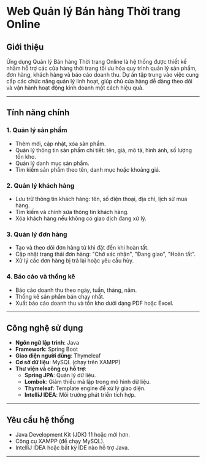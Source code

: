 # Web Quản lý Bán hàng Thời trang Online

## Giới thiệu
Ứng dụng Quản lý Bán hàng Thời trang Online là hệ thống được thiết kế nhằm hỗ trợ các cửa hàng thời trang tối ưu hóa quy trình quản lý sản phẩm, đơn hàng, khách hàng và báo cáo doanh thu. Dự án tập trung vào việc cung cấp các chức năng quản lý linh hoạt, giúp chủ cửa hàng dễ dàng theo dõi và vận hành hoạt động kinh doanh một cách hiệu quả.

---

## Tính năng chính
### 1. Quản lý sản phẩm
- Thêm mới, cập nhật, xóa sản phẩm.
- Quản lý thông tin sản phẩm chi tiết: tên, giá, mô tả, hình ảnh, số lượng tồn kho.
- Quản lý danh mục sản phẩm.
- Tìm kiếm sản phẩm theo tên, danh mục hoặc khoảng giá.

### 2. Quản lý khách hàng
- Lưu trữ thông tin khách hàng: tên, số điện thoại, địa chỉ, lịch sử mua hàng.
- Tìm kiếm và chỉnh sửa thông tin khách hàng.
- Xóa khách hàng nếu không có giao dịch đang xử lý.

### 3. Quản lý đơn hàng
- Tạo và theo dõi đơn hàng từ khi đặt đến khi hoàn tất.
- Cập nhật trạng thái đơn hàng: "Chờ xác nhận", "Đang giao", "Hoàn tất".
- Xử lý các đơn hàng bị trả lại hoặc yêu cầu hủy.

### 4. Báo cáo và thống kê
- Báo cáo doanh thu theo ngày, tuần, tháng, năm.
- Thống kê sản phẩm bán chạy nhất.
- Xuất báo cáo doanh thu và tồn kho dưới dạng PDF hoặc Excel.

---

## Công nghệ sử dụng
- **Ngôn ngữ lập trình**: Java
- **Framework**: Spring Boot
- **Giao diện người dùng**: Thymeleaf
- **Cơ sở dữ liệu**: MySQL (chạy trên XAMPP)
- **Thư viện và công cụ hỗ trợ**:
  - **Spring JPA**: Quản lý dữ liệu.
  - **Lombok**: Giảm thiểu mã lặp trong mô hình dữ liệu.
  - **Thymeleaf**: Template engine để xử lý giao diện.
  - **IntelliJ IDEA**: Môi trường phát triển tích hợp.

---

## Yêu cầu hệ thống
- Java Development Kit (JDK) 11 hoặc mới hơn.
- Công cụ XAMPP (để chạy MySQL).
- IntelliJ IDEA hoặc bất kỳ IDE nào hỗ trợ Java.

---

